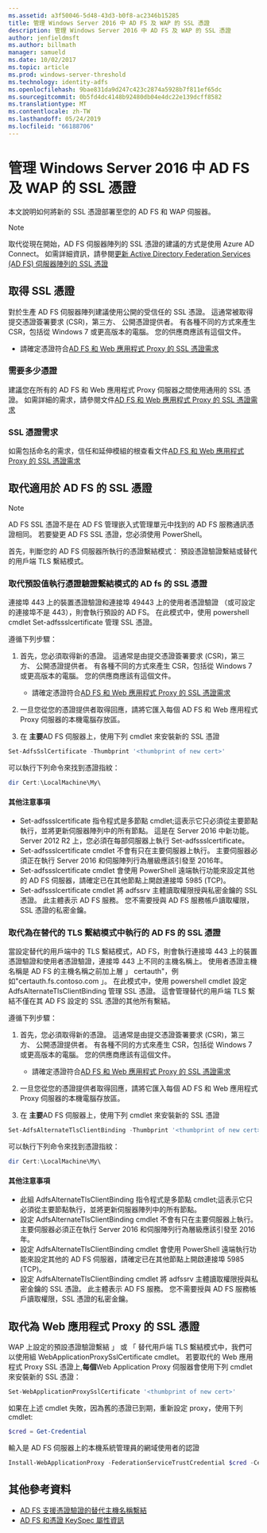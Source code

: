 ```yaml
---
ms.assetid: a3f50046-5d48-43d3-b0f8-ac2346b15285
title: 管理 Windows Server 2016 中 AD FS 及 WAP 的 SSL 憑證
description: 管理 Windows Server 2016 中 AD FS 及 WAP 的 SSL 憑證
author: jenfieldmsft
ms.author: billmath
manager: samueld
ms.date: 10/02/2017
ms.topic: article
ms.prod: windows-server-threshold
ms.technology: identity-adfs
ms.openlocfilehash: 9bae831da9d247c423c2874a5928b7f811ef65dc
ms.sourcegitcommit: 0b5fd4dc4148b92480db04e4dc22e139dcff8582
ms.translationtype: MT
ms.contentlocale: zh-TW
ms.lasthandoff: 05/24/2019
ms.locfileid: "66188706"
---
```

# <a name="managing-ssl-certificates-in-ad-fs-and-wap-in-windows-server-2016"></a>管理 Windows Server 2016 中 AD FS 及 WAP 的 SSL 憑證



本文說明如何將新的 SSL 憑證部署至您的 AD FS 和 WAP 伺服器。

>[!NOTE]
>取代從現在開始，AD FS 伺服器陣列的 SSL 憑證的建議的方式是使用 Azure AD Connect。  如需詳細資訊，請參閱[更新 Active Directory Federation Services (AD FS) 伺服器陣列的 SSL 憑證](https://docs.microsoft.com/azure/active-directory/connect/active-directory-aadconnectfed-ssl-update)

## <a name="obtaining-your-ssl-certificates"></a>取得 SSL 憑證
對於生產 AD FS 伺服器陣列建議使用公開的受信任的 SSL 憑證。 這通常被取得提交憑證簽署要求 (CSR)，第三方、 公開憑證提供者。 有各種不同的方式來產生 CSR，包括從 Windows 7 或更高版本的電腦。 您的供應商應該有這個文件。

- 請確定憑證符合[AD FS 和 Web 應用程式 Proxy 的 SSL 憑證需求](https://technet.microsoft.com/windows-server-docs/identity/ad-fs/overview/AD-FS-2016-Requirements#BKMK_1)

### <a name="how-many-certificates-are-needed"></a>需要多少憑證
建議您在所有的 AD FS 和 Web 應用程式 Proxy 伺服器之間使用通用的 SSL 憑證。 如需詳細的需求，請參閱文件[AD FS 和 Web 應用程式 Proxy 的 SSL 憑證需求](https://technet.microsoft.com/windows-server-docs/identity/ad-fs/overview/AD-FS-2016-Requirements#BKMK_1)

### <a name="ssl-certificate-requirements"></a>SSL 憑證需求
如需包括命名的需求，信任和延伸模組的根查看文件[AD FS 和 Web 應用程式 Proxy 的 SSL 憑證需求](https://technet.microsoft.com/windows-server-docs/identity/ad-fs/overview/AD-FS-2016-Requirements#BKMK_1)

## <a name="replacing-the-ssl-certificate-for-ad-fs"></a>取代適用於 AD FS 的 SSL 憑證
> [!NOTE]
> AD FS SSL 憑證不是在 AD FS 管理嵌入式管理單元中找到的 AD FS 服務通訊憑證相同。 若要變更 AD FS SSL 憑證，您必須使用 PowerShell。

首先，判斷您的 AD FS 伺服器所執行的憑證繫結模式： 預設憑證驗證繫結或替代的用戶端 TLS 繫結模式。

### <a name="replacing-the-ssl-certificate-for-ad-fs-running-in-default-certificate-authentication-binding-mode"></a>取代預設值執行憑證驗證繫結模式的 AD fs 的 SSL 憑證
連接埠 443 上的裝置憑證驗證和連接埠 49443 上的使用者憑證驗證 （或可設定的連接埠不是 443），則會執行預設的 AD FS。
在此模式中，使用 powershell cmdlet Set-adfssslcertificate 管理 SSL 憑證。

遵循下列步驟：

1. 首先，您必須取得新的憑證。 這通常是由提交憑證簽署要求 (CSR)，第三方、 公開憑證提供者。 有各種不同的方式來產生 CSR，包括從 Windows 7 或更高版本的電腦。 您的供應商應該有這個文件。

    * 請確定憑證符合[AD FS 和 Web 應用程式 Proxy 的 SSL 憑證需求](https://technet.microsoft.com/windows-server-docs/identity/ad-fs/overview/AD-FS-2016-Requirements#BKMK_1)

1. 一旦您從您的憑證提供者取得回應，請將它匯入每個 AD FS 和 Web 應用程式 Proxy 伺服器的本機電腦存放區。

1. 在 **主要**AD FS 伺服器上，使用下列 cmdlet 來安裝新的 SSL 憑證

```powershell
Set-AdfsSslCertificate -Thumbprint '<thumbprint of new cert>'
```

可以執行下列命令來找到憑證指紋：

```powershell
dir Cert:\LocalMachine\My\
```

#### <a name="additional-notes"></a>其他注意事項

* Set-adfssslcertificate 指令程式是多節點 cmdlet;這表示它只必須從主要節點執行，並將更新伺服器陣列中的所有節點。 這是在 Server 2016 中新功能。 Server 2012 R2 上，您必須在每部伺服器上執行 Set-adfssslcertificate。
* Set-adfssslcertificate cmdlet 不會有只在主要伺服器上執行。 主要伺服器必須正在執行 Server 2016 和伺服陣列行為層級應該引發至 2016年。
* Set-adfssslcertificate cmdlet 會使用 PowerShell 遠端執行功能來設定其他的 AD FS 伺服器，請確定已在其他節點上開啟連接埠 5985 (TCP)。
* Set-adfssslcertificate cmdlet 將 adfssrv 主體讀取權限授與私密金鑰的 SSL 憑證。 此主體表示 AD FS 服務。 您不需要授與 AD FS 服務帳戶讀取權限，SSL 憑證的私密金鑰。

### <a name="replacing-the-ssl-certificate-for-ad-fs-running-in-alternate-tls-binding-mode"></a>取代為在替代的 TLS 繫結模式中執行的 AD FS 的 SSL 憑證
當設定替代的用戶端中的 TLS 繫結模式，AD FS，則會執行連接埠 443 上的裝置憑證驗證和使用者憑證驗證，連接埠 443 上不同的主機名稱上。 使用者憑證主機名稱是 AD FS 的主機名稱之前加上層 」 certauth"，例如"certauth.fs.contoso.com 」。
在此模式中，使用 powershell cmdlet 設定 AdfsAlternateTlsClientBinding 管理 SSL 憑證。 這會管理替代的用戶端 TLS 繫結不僅在其 AD FS 設定的 SSL 憑證的其他所有繫結。

遵循下列步驟：

1. 首先，您必須取得新的憑證。 這通常是由提交憑證簽署要求 (CSR)，第三方、 公開憑證提供者。 有各種不同的方式來產生 CSR，包括從 Windows 7 或更高版本的電腦。 您的供應商應該有這個文件。

    * 請確定憑證符合[AD FS 和 Web 應用程式 Proxy 的 SSL 憑證需求](https://technet.microsoft.com/windows-server-docs/identity/ad-fs/overview/AD-FS-2016-Requirements#BKMK_1)

1. 一旦您從您的憑證提供者取得回應，請將它匯入每個 AD FS 和 Web 應用程式 Proxy 伺服器的本機電腦存放區。

1. 在 **主要**AD FS 伺服器上，使用下列 cmdlet 來安裝新的 SSL 憑證

```powershell
Set-AdfsAlternateTlsClientBinding -Thumbprint '<thumbprint of new cert>'
```

可以執行下列命令來找到憑證指紋：

```powershell
dir Cert:\LocalMachine\My\
```

#### <a name="additional-notes"></a>其他注意事項

* 此組 AdfsAlternateTlsClientBinding 指令程式是多節點 cmdlet;這表示它只必須從主要節點執行，並將更新伺服器陣列中的所有節點。
* 設定 AdfsAlternateTlsClientBinding cmdlet 不會有只在主要伺服器上執行。 主要伺服器必須正在執行 Server 2016 和伺服陣列行為層級應該引發至 2016年。
* 設定 AdfsAlternateTlsClientBinding cmdlet 會使用 PowerShell 遠端執行功能來設定其他的 AD FS 伺服器，請確定已在其他節點上開啟連接埠 5985 (TCP)。
* 設定 AdfsAlternateTlsClientBinding cmdlet 將 adfssrv 主體讀取權限授與私密金鑰的 SSL 憑證。 此主體表示 AD FS 服務。 您不需要授與 AD FS 服務帳戶讀取權限，SSL 憑證的私密金鑰。

## <a name="replacing-the-ssl-certificate-for-the-web-application-proxy"></a>取代為 Web 應用程式 Proxy 的 SSL 憑證
WAP 上設定的預設憑證驗證繫結 」 或 「 替代用戶端 TLS 繫結模式中，我們可以使用組 WebApplicationProxySslCertificate cmdlet。
若要取代的 Web 應用程式 Proxy SSL 憑證上,**每個**Web Application Proxy 伺服器會使用下列 cmdlet 來安裝新的 SSL 憑證：

```powershell
Set-WebApplicationProxySslCertificate '<thumbprint of new cert>'
```

如果在上述 cmdlet 失敗，因為舊的憑證已到期，重新設定 proxy，使用下列 cmdlet:

```powershell
$cred = Get-Credential
```

輸入是 AD FS 伺服器上的本機系統管理員的網域使用者的認證

```powershell
Install-WebApplicationProxy -FederationServiceTrustCredential $cred -CertificateThumbprint '<thumbprint of new cert>' -FederationServiceName 'fs.contoso.com'
```

## <a name="additional-references"></a>其他參考資料  
* [AD FS 支援憑證驗證的替代主機名稱繫結](../operations/AD-FS-support-for-alternate-hostname-binding-for-certificate-authentication.md)
* [AD FS 和憑證 KeySpec 屬性資訊](../technical-reference/AD-FS-and-KeySpec-Property.md)
